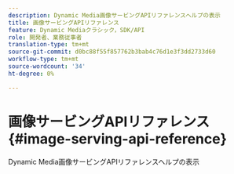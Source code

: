 ```yaml
---
description: Dynamic Media画像サービングAPIリファレンスヘルプの表示
title: 画像サービングAPIリファレンス
feature: Dynamic Mediaクラシック，SDK/API
role: 開発者、業務従事者
translation-type: tm+mt
source-git-commit: d0bc88f55f857762b3bab4c76d1e3f3dd2733d60
workflow-type: tm+mt
source-wordcount: '34'
ht-degree: 0%

---
```



# 画像サービングAPIリファレンス{#image-serving-api-reference}

Dynamic Media画像サービングAPIリファレンスヘルプの表示

